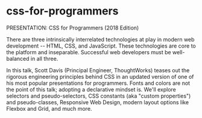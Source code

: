 # css-for-programmers
PRESENTATION: CSS for Programmers (2018 Edition)

There are three intrinsically interrelated technologies at play in modern web development -- HTML, CSS, and JavaScript. These technologies are core to the platform and inseparable. Successful web developers must be well-balanced in all three.

In this talk, Scott Davis (Principal Engineer, ThoughtWorks) teases out the rigorous engineering principles behind CSS in an updated version of one of his most popular presentations for programmers. Fonts and colors are not the point of this talk; adopting a declarative mindset is. We'll explore selectors and pseudo-selectors, CSS constants (aka "custom properties") and pseudo-classes, Responsive Web Design, modern layout options like Flexbox and Grid, and much more.
